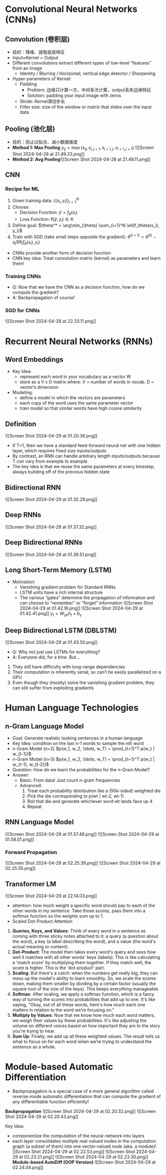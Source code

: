 # Convolutional Neural Networks (CNNs)
## Convolution (卷积层)
- 目的：降维、提取底层特征
- Input$\times$Kernel = Output
- Different convolutions extract different types of low-level “features” from an image
	- Identity / Blurring / Horizontal, vertical edge detector / Sharpening
- Hyper-parameters of Kernel:
	- Padding
		- Problem: 边缘只计算一次，中间多次计算，output丢失边缘特征
		- Solution: padding your input image with zeros
	- Stride: Kernel滑动步长
	- Filter size: size of the window or matrix that slides over the input data

## Pooling (池化层)
- 目的：防止过拟合、减小数据维度
- **Method 1: Max Pooling** $y_{ij} = \max(x_{ij}, x_{i,j+1}, x_{i+1,j}, x_{i+1,j+1})$ ![[Screen Shot 2024-04-28 at 21.49.33.png]]
- **Method 2: Avg Pooling**![[Screen Shot 2024-04-28 at 21.49.11.png]]
## CNN
### Recipe for ML
1. Given training data: $\{ (x_i, y_i) \}_{i=1}^N$
2. Choose:
	- Decision Function: $\hat{y} = f_\theta (x_i)$
	- Loss Function: $\ell(\hat{y}, y_i) \in \mathbb{R}$
3. Define goal: $\theta^* = \arg\min_{\theta} \sum_{i=1}^N \ell(f_\theta(x_i), y_i)$
4. Train with SGD (take small steps opposite the gradient): $\theta^{(t+1)} = \theta^{(t)} - \eta_t \nabla \ell(f_\theta(x_i), y_i)$ 

- CNNs provide another form of decision function
- CNN key idea: Treat convolution matrix (kernel) as parameters and learn them!

### Training CNNs
- Q: Now that we have the CNN as a decision function, how do we compute the gradient? 
- A: Backpropagation of course!

### SGD for CNNs
![[Screen Shot 2024-04-28 at 22.33.11.png]]
# Recurrent Neural Networks (RNNs)
## Word Embeddings
- Key Idea: 
	- represent each word in your vocabulary as a vector W
	- store as a V x D matrix where: V = number of words in vocab. D = vector’s dimension 
- Modeling: 
	- define a model in which the vectors are parameters 
	- each copy of the word uses the same parameter vector 
	- train model so that similar words have high cosine similarity

## Definition
![[Screen Shot 2024-04-29 at 01.20.36.png]]
- If T=1, then we have a standard feed-forward neural net with one hidden layer, which requires fixed size inputs/outputs 
- By contrast, an RNN can handle arbitrary length inputs/outputs because T can vary from example to example 
- The key idea is that we reuse the same parameters at every timestep, always building off of the previous hidden state

## Bidirectional RNN
![[Screen Shot 2024-04-29 at 01.32.29.png]]
## Deep RNNs
![[Screen Shot 2024-04-29 at 01.37.32.png]]

## Deep Bidirectional RNNs
![[Screen Shot 2024-04-29 at 01.38.51.png]]

## Long Short-Term Memory (LSTM) 
- Motivation: 
	- Vanishing gradient problem for Standard RNNs
	- LSTM units have a rich internal structure 
	- The various “gates” determine the propagation of information and can choose to “remember” or “forget” information
![[Screen Shot 2024-04-29 at 01.42.18.png]]
![[Screen Shot 2024-04-29 at 01.42.41.png]]
$y_t = W_{yh} h_t + b_y$

## Deep Bidirectional LSTM (DBLSTM)
![[Screen Shot 2024-04-29 at 01.43.50.png]]
- Q: Why not just use LSTMs for everything? 
- A: Everyone did, for a time. But… 
1. They still have difficulty with long-range dependencies 
2. Their computation is inherently serial, so can’t be easily parallelized on a GPU 
3. Even though they (mostly) solve the vanishing gradient problem, they can still suffer from exploding gradients

# Human Language Technologies
## n-Gram Language Model
- Goal: Generate realistic looking sentences in a human language 
- Key Idea: condition on the last n-1 words to sample the nth word
- n-Gram Model (n=2) $p(w_1, w_2, \ldots, w_T) = \prod_{t=1}^T p(w_t | w_{t-1})$
- n-Gram Model (n=3) $p(w_1, w_2, \ldots, w_T) = \prod_{t=1}^T p(w_t | w_{t-1}, w_{t-2})$
- Question: How do we learn the probabilities for the n-Gram Model? 
- Answer: 
	- Basic: From data! Just count n-gram frequencies
	- Advanced: 
		1. Treat each probability distribution like a (50k-sided) weighted die 
		2. Pick the die corresponding to p(wt | wt-2, wt-1) 
		3. Roll that die and generate whichever word wt lands face up 4
		4. Repeat

## RNN Language Model
![[Screen Shot 2024-04-29 at 01.57.48.png]]
![[Screen Shot 2024-04-29 at 01.58.01.png]]
### Forward Propagation
![[Screen Shot 2024-04-29 at 02.25.39.png]]
![[Screen Shot 2024-04-29 at 02.25.55.png]]

## Transformer LM
![[Screen Shot 2024-04-29 at 22.14.03.png]]

- attention: how much weight a specific word should pay to each of the other words in my sentence. Take those scores, pass them into a softmax function so the weights sum up to 1.
- Scaled Dot-Product Attention
1. **Queries, Keys, and Values**: Think of every word in a sentence as coming with three sticky notes attached to it: a query (a question about the word), a key (a label describing the word), and a value (the word's actual meaning or content).
2. **Dot-Product**: The model then takes every word's query and sees how well it matches with all other words' keys (labels). This is like calculating a 'match score' by multiplying them together. If they match well, the score is higher. This is the 'dot-product' part.
3. **Scaling**: But there's a catch: when the numbers get really big, they can mess up the model's ability to learn smoothly. So, we scale the scores down, making them smaller by dividing by a certain factor (usually the square root of the size of the keys). This keeps everything manageable.
4. **Softmax**: After scaling, we apply a softmax function, which is a fancy way of turning the scores into probabilities that add up to one. It's like saying, "Okay, out of all these words, here's how much each one matters in relation to the word we’re focusing on."
5. **Multiply by Values**: Now that we know how much each word matters, we weigh their values by these probabilities. It's like adjusting the volume on different voices based on how important they are to the story you're trying to hear.
6. **Sum Up**: Finally, we add up all these weighted values. The result tells us what to focus on for each word when we’re trying to understand the sentence as a whole.

# Module-based Automatic Differentiation
- Backpropagation is a special case of a more general algorithm called reverse-mode automatic differentiation that can compute the gradient of any differentiable function efficiently!

**Backpropagation**
![[Screen Shot 2024-04-29 at 02.20.32.png]]
![[Screen Shot 2024-04-29 at 02.20.43.png]]

Key Idea: 
- componentize the computation of the neural-network into layers 
- each layer consolidates multiple real-valued nodes in the computation graph (a subset of them) into one vector-valued node (aka. a module)![[Screen Shot 2024-04-29 at 02.22.53.png]]
![[Screen Shot 2024-04-29 at 02.23.21.png]]
![[Screen Shot 2024-04-29 at 02.23.30.png]]
**Module-based AutoDiff (OOP Version)**
![[Screen Shot 2024-04-29 at 02.24.04.png]]
